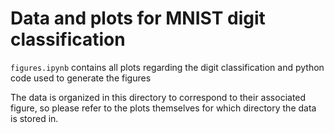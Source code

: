 # Data and plots for MNIST digit classification

<code>figures.ipynb</code> contains all plots regarding the digit classification and python code used to generate the figures

The data is organized in this directory to correspond to their associated figure, so please refer to the plots themselves for which directory the data is stored in.